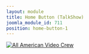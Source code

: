 ```yaml
---
layout: module
title: Home Button (TalkShow)
joomla_module_id: 711
position: home-button-1
---
```

<div><a target="_blank" href="http://pages.newtek.com/TalkShow-Webcast-On-Demand.html"><img style="display: block; margin-left: auto; margin-right: auto;" alt="All American Video Crew" src="{{"images/home-page-buttons/TalkShow.webcast.jpg" | cdn }}" class="img-responsive" /></a>
</div>
